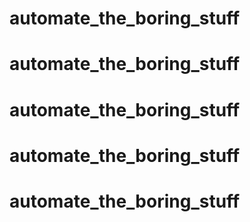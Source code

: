 # automate_the_boring_stuff
# automate_the_boring_stuff
# automate_the_boring_stuff
# automate_the_boring_stuff
# automate_the_boring_stuff
